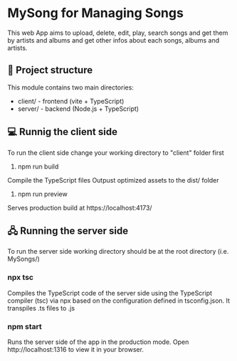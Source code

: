 # MySong for Managing Songs

This web App aims to upload, delete, edit, play, search songs and get them by artists and albums and get other infos about each songs, albums and artists.

## 📂 Project structure

This module contains two main directories:

- client/ - frontend (vite + TypeScript)
- server/ - backend (Node.js + TypeScript)

## 💻 Runnig the client side

To run the client side change your working directory to "client" folder first

1. npm run build

Compile the TypeScript files
Outpust optimized assets to the dist/ folder

1. npm run preview

Serves production build at https://localhost:4173/

## 🖧 Running the server side

To run the server side working directory should be at the root directory (i.e. MySongs/)

### npx tsc

Compiles the TypeScript code of the server side using the TypeScript compiler (tsc) via npx based on the configuration defined in tsconfig.json. It transpiles .ts files to .js

### npm start

Runs the server side of the app in the production mode.
Open http://localhost:1316 to view it in your browser.
